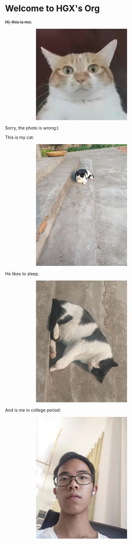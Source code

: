# Welcome to HGX's Org

~~Hi, this is me.~~

<div align="center">
	<img src="assets/avatar.jpg" alt="Editor" width="300">
</div>

Sorry, the photo is wrong:)

This is my cat:

<div align="center">
	<img src="assets/my-cat.jpg" alt="Editor" width="300">
</div>

He likes to sleep.

<div align="center">
	<img src="assets/my-cat-sleep.jpg" alt="Editor" width="300">
</div>

And is me in college period:

<div align="center">
	<img src="assets/me-in-college.jpg" alt="Editor" width="300">
</div>